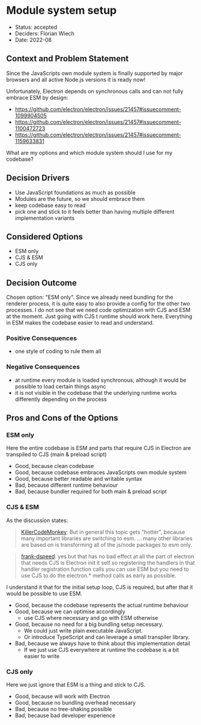# Module system setup

- Status: accepted
- Deciders: Florian Wiech
- Date: 2022-08

## Context and Problem Statement

Since the JavaScripts own module system is finally supported by major browsers and all active Node.js versions it is
ready now!

Unfortunately, Electron depends on synchronous calls and can not fully embrace ESM by design:

- https://github.com/electron/electron/issues/21457#issuecomment-1099904505
- https://github.com/electron/electron/issues/21457#issuecomment-1100472723
- https://github.com/electron/electron/issues/21457#issuecomment-1159633831

What are my options and which module system should I use for my codebase?

## Decision Drivers

- Use JavaScript foundations as much as possible
- Modules are the future, so we should embrace them
- keep codebase easy to read
- pick one and stick to it feels better than having multiple different implementation variants

## Considered Options

- ESM only
- CJS & ESM
- CJS only

## Decision Outcome

Chosen option: "ESM only".
Since we already need bundling for the renderer process, it is quite easy to also provide a config for the other two
processes.
I do not see that we need code optimization with CJS and ESM at the moment. Just going with CJS t runtime should work
here.
Everything in ESM makes the codebase easier to read and understand.

### Positive Consequences

- one style of coding to rule them all

### Negative Consequences

- at runtime every module is loaded synchronous, although it would be possible to load certain things async
- it is not visible in the codebase that the underlying runtime works differently depending on the process

## Pros and Cons of the Options

### ESM only

Here the entire codebase is ESM and parts that require CJS in Electron are transpiled to CJS (main & preload script)

- Good, because clean codebase
- Good, because codebase embraces JavaScripts own module system
- Good, because better readable and writable syntax
- Bad, because different runtime behaviour
- Bad, because bundler required for both main & preload script

### CJS & ESM

As the discussion states:

> [KillerCodeMonkey](https://github.com/electron/electron/issues/21457#issuecomment-1150995122): But in general this topic gets "hotter", because many important libraries are switching to esm.
> ... many other libraries are based on is transforming all of the js/node packages to esm only.

> [frank-dspeed](https://github.com/electron/electron/issues/21457#issuecomment-1159633831): yes but that has no bad effect at all the part of electron that needs CJS is Electron init it self so registering the
> handlers in that handler registration function calls you can use ESM but you need to use CJS to do the electron.\*
> method calls as early as possible.

I understand it that for the initial setup loop, CJS is required, but after that it would be possible to use ESM.

- Good, because the codebase represents the actual runtime behaviour
- Good, because we can optimise accordingly
  - use CJS where necessary and go with ESM otherwise
- Good, because no need for a big bundling setup necessary.
  - We could just write plain executable JavaScript.
  - Or introduce TypeScript and can leverage a small transpiler library.
- Bad, because we always have to think about this implementation detail
  - If we just use CJS everywhere at runtime the codebase is a bit easier to write

### CJS only

Here we just ignore that ESM is a thing and stick to CJS.

- Good, because will work with Electron
- Good, because no bundling overhead necessary
- Bad, because no tree-shaking possible
- Bad, because bad developer experience
